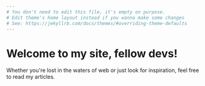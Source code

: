 ```yaml
---
# You don't need to edit this file, it's empty on purpose.
# Edit theme's home layout instead if you wanna make some changes
# See: https://jekyllrb.com/docs/themes/#overriding-theme-defaults
---
```

# Welcome to my site, fellow devs!
Whether you're lost in the waters of web or just look for inspiration, feel free
to read my articles.
